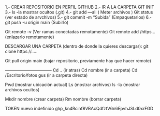 
1.- CREAR REPOSITORIO EN PERFIL GITHUB
2.- IR A LA CARPETA GIT INIT
3.- ls -la mostrar ocultos (.git)
4.- git add —all ( Meter archivos )
Git status (ver estado de arvchivos)
5.- git commit -m “Subida” (Empaquetarlos)
6.- git push -u origin main (Subirlo)

Git remote -v (Ver ramas conectadas remotamente)
Git remote add /https… (enlazarlo remotamente)

DESCARGAR UNA CARPETA (dentro de donde la quieres descargar): git clone https://…..

Git pull origin main (bajar repositorio, previamente hay que hacer remote)

———————————
Cd .. (ir atras)
Cd nombre (ir a carpeta)
Cd /Escritorio/fotos gus (ir a carpeta directa)

Pwd (mostrar ubicación actual)
Ls (mostrar archivos) ls -la (mostrar archivos ocultos)

Mkdir nombre (crear carpeta)
Rm nombre (borrar carpeta)



TOKEN nuevo indefinido
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
